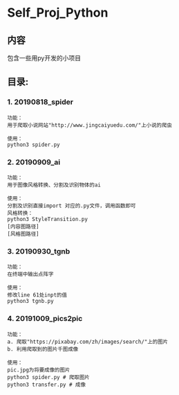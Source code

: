 # Self_Proj_Python

## 内容
包含一些用py开发的小项目

## 目录:  
### 1. 20190818_spider  
    功能：
    用于爬取小说网站"http://www.jingcaiyuedu.com/"上小说的爬虫

    使用：
    python3 spider.py

### 2. 20190909_ai
    功能：
    用于图像风格转换、分割及识别物体的ai

    使用：
    分割及识别直接import 对应的.py文件，调用函数即可
    风格转换：
    python3 StyleTransition.py
    [内容图路径]
    [风格图路径]

### 3. 20190930_tgnb
    功能：
    在终端中输出点阵字

    使用：
    修改line 61处inpt的值
    python3 tgnb.py

### 4. 20191009_pics2pic
    功能：
    a. 爬取"https://pixabay.com/zh/images/search/"上的图片
    b. 利用爬取到的图片千图成像

    使用：
    pic.jpg为将要成像的图片
    python3 spider.py # 爬取图片
    python3 transfer.py # 成像
